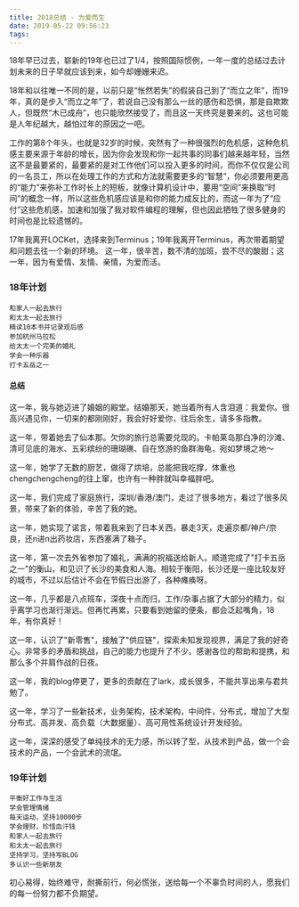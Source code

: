 ```yaml
---
title: 2018总结 - 为爱而生
date: 2019-05-22 09:56:23
tags:
---
```


18年早已过去，崭新的19年也已过了1/4，按照国际惯例，一年一度的总结过去计划未来的日子早就应该到来，如今却姗姗来迟。

18年和以往唯一不同的是，以前只是“怅然若失”的假装自己到了“而立之年”，而19年，真的是步入“而立之年”了，若说自己没有那么一丝的感伤和恐惧，那是自欺欺人，但既然“木已成舟”，也只能欣然接受了，而且这一天终究是要来的。这也可能是人年纪越大，越怕过年的原因之一吧。

工作的第8个年头，也就是32岁的时候，突然有了一种很强烈的危机感，这种危机感主要来源于年龄的增长，因为你会发现和你一起共事的同事们越来越年轻，当然这不是最要紧的，最要紧的是对工作他们可以投入更多的时间，而你不仅仅是公司的一名员工，所以在处理工作的方式和方法就需要更多的“智慧”，你必须要用更高的“能力”来弥补工作时长上的短板，就像计算机设计中，要用“空间”来换取“时间”的概念一样，所以这些危机感应该是和你的能力成反比的，而这一年为了“应付”这些危机感，加速和加强了我对软件编程的理解，但也因此牺牲了很多健身的时间也是比较遗憾的。

17年我离开LOCKet，选择来到Terminus；19年我离开Terminus，再次带着期望和问题去往一个新的环境。
这一年，很辛苦，数不清的加班，尝不尽的酸甜；这一年，因为有爱情、友情、亲情，为爱而活。

### 18年计划
```text
和家人一起去旅行
和太太一起去旅行
精读10本书并记录观后感 
参加杭州马拉松
给太太一个完美的婚礼
学会一种乐器
打卡五岳之一
```

#### 总结

这一年，我与她迈进了婚姻的殿堂。结婚那天，她当着所有人含泪道：我爱你。很高兴遇见你，一切来的都刚刚好，我会好好爱你，往后余生，请多多指教。

这一年，带着她去了仙本那。欠你的旅行总需要兑现的。卡帕莱岛那白净的沙滩、清可见底的海水、五彩缤纷的珊瑚礁、自在悠游的鱼群海龟，宛如梦境之地～

这一年，她学了无数的厨艺，做得了烘培，总能把我吃撑，体重也chengchengcheng的往上窜，也许有一种胖就叫幸福胖吧。

这一年，我们完成了家庭旅行，深圳/香港/澳门，走过了很多地方，看过了很多风景，带来了新的体验，辛苦了我的她。

这一年，她实现了诺言，带着我来到了日本关西，暴走3天，走遍京都/神户/奈良，还n进n出药妆店，东西塞满了箱子。

这一年，第一次去外省参加了婚礼，满满的祝福送给新人。顺道完成了"打卡五岳之一"的衡山，和见识了长沙的美食和人海。相较于衡阳，长沙还是一座比较友好的城市，不过以后估计不会在节假日出游了，各种瘫痪呀。

这一年，几乎都是八点班车，深夜十点而归，工作/杂事占据了大部分的精力，似乎离学习也渐行渐远。但再忙再累，只要看到她留的便条，都会泛起嘴角，18年，有你真好！

这一年，认识了"新零售"，接触了"供应链"，探索未知发现视界，满足了我的好奇心。非常多的矛盾和挑战，自己的能力也提升了不少。感谢各位的帮助和提携，和那么多个并肩作战的日夜。

这一年，我的blog停更了，更多的贡献在了lark，成长很多，不能共享出来与君共勉了。

这一年，学习了一些新技术，业务架构，技术架构，中间件，分布式，增加了大型分布式、高并发、高负载（大数据量）、高可用性系统设计开发经验。

这一年，深深的感受了单纯技术的无力感，所以转了型，从技术到产品，做一个会技术的产品，一个会武术的流氓。

### 19年计划
```text
平衡好工作与生活
学会管理情绪
每天运动，坚持10000步 
学会理财，珍惜血汗钱
和家人一起去旅行
和太太一起去旅行
坚持学习，坚持写BLOG
多认识一些新朋友
```

初心易得，始终难守，耐撕前行，何必慌张，送给每一个不辜负时间的人，愿我们的每一份努力都不负期望。


